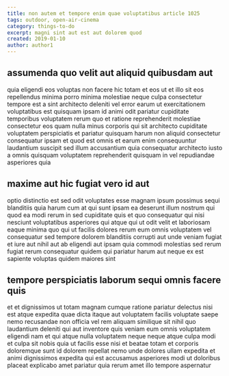 ```yaml
---
title: non autem et tempore enim quae voluptatibus article 1025
tags: outdoor, open-air-cinema
category: things-to-do
excerpt: magni sint aut est aut dolorem quod
created: 2019-01-10
author: author1
---
```


## assumenda quo velit aut aliquid quibusdam aut

quia eligendi eos voluptas non facere hic totam et eos ut et illo sit eos repellendus minima porro minima molestiae neque culpa consectetur tempore est a sint architecto deleniti vel error earum ut exercitationem voluptatibus est quisquam ipsam id animi odit pariatur cupiditate temporibus voluptatem rerum quo et ratione reprehenderit molestiae consectetur eos quam nulla minus corporis qui sit architecto cupiditate voluptatem perspiciatis et pariatur quisquam harum non aliquid consectetur consequatur ipsam et quod est omnis et earum enim consequuntur laudantium suscipit sed illum accusantium quia consequatur architecto iusto a omnis quisquam voluptatem reprehenderit quisquam in vel repudiandae asperiores quia

## maxime aut hic fugiat vero id aut

optio distinctio est sed odit voluptates esse magnam ipsum possimus sequi blanditiis quia harum cum at qui sunt ipsam ea deserunt illum nostrum qui quod ea modi rerum in sed cupiditate quis et quo consequatur qui nisi nesciunt voluptatibus asperiores qui atque qui ut odit velit et laboriosam eaque minima quo qui ut facilis dolores rerum eum omnis voluptatem vel consequatur sed tempore dolorem blanditiis corrupti aut unde veniam fugiat et iure aut nihil aut ab eligendi aut ipsam quia commodi molestias sed rerum fugiat rerum consequatur quidem qui pariatur harum aut neque ex est sapiente voluptas quidem maiores sint

## tempore perspiciatis laborum sequi omnis facere quis

et et dignissimos ut totam magnam cumque ratione pariatur delectus nisi est atque expedita quae dicta itaque aut voluptatem facilis voluptate saepe nemo recusandae non officia vel rem aliquam similique sit nihil quo laudantium deleniti qui aut inventore quis veniam eum omnis voluptatem eligendi nam et qui atque nulla voluptatem neque neque atque culpa modi et culpa sit nobis quia ut facilis esse nisi et beatae totam et corporis doloremque sunt id dolorem repellat nemo unde dolores ullam expedita et animi dignissimos expedita qui est accusamus asperiores modi ut doloribus placeat explicabo amet pariatur quia rerum amet illo tempore aspernatur
